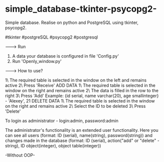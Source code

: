 # simple_database-tkinter-psycopg2-
Simple database. Realise on python and PostgreSQL using tkinter, psycopg2.

#tkinter #postgreSQL #psycopg2 #postgresql


---> Run

1. A data your database is configured in file 'Config.py'   
2. Run 'Openly_window.py'



---> How to use?

1\ The required table is selected in the window on the left and remains active
2\ Press 'Receive'
ADD DATA
1\ The required table is selected in the window on the right and remains active
2\ The data is filled in the row to the right
3\ Press 'Add'
Example: {id serial, name varchar(20), age smallinteger} - 'Alexey', 21
DELETE DATA
1\ The required table is selected in the window on the right and remains active
2\ Select the ID to be deleted
3\ Press 'Delete'



To login as administrator - login:admin, password:admin

The administrator's functionality is an extended user functionality. Here you can see all users (format: ID (serial), name(string), password(string)) and changes made in the database (format: ID (serial), action("add" or "delete" - string), ID object(integer), object table(integer))



-Without OOP-
